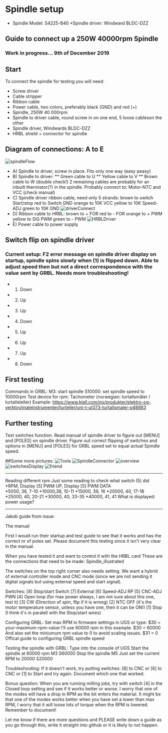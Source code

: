 # Spindle setup
*  Spindle Model: S4225-B40
*Spindle driver: Windward BLDC-DZZ

## Guide to connect up a 250W 40000rpm Spindle
### Work in progress... 9th of December 2019

## Start
To connect the spindle for testing you will need:
* Screw driver
* Cable stripper
* Ribbon cable
* Power cable, two colors, preferably black (GND) and red (+)
* Spindle, 250W 40 000rpm
* Spindle to driver cable, round screw in on one end, 5 loose cableson the other
* Spindle driver, Windwards BLDC-DZZ
* HRBL shield + connector for spindle

## Diagram of connections: A to E
![spindleFlow](img/spindleFlow.jpg)
* A) Spindle to driver, screw in place. Fits only one way (easy peasy)
* B) Spindle to driver: 
** Green cable to U
** Yellow cable to V
** Brown cable to W (double check!)
2 remaining cables are probably for an inbuilt thermistor(?) in the spindle. Probably connect to: Motor-NTC and VCC (check manual)
* C) Spindle driver ribbon cable, need only 5 strands: 
brown to switch Start/stop
red to Switch GND
orange to 10K VCC 
yellow to 10K Speed-ADJ
green to 10K GND
![driverConnect](img/driverConnectSwitch.jpg)
* D) Ribbon cable to HRBL: 
brown to + FOR
red to - FOR
orange to + PWM 
yellow to SIG PWM
green to - PWM
![HRBLDriver](img/HRBLDriver.jpg)
* E) Power cable to power supply

## Switch flip on spindle driver
### Current setup: F2 error message on spindle driver display on startup, spindle spins slowly when (1) is flipped down. Able to adjust speed then but not a direct correspondence with the value sent by GRBL. Needs more troubleshooting!
* 1) Down
* 2) Up
* 3) Up
* 4) Down
* 5) Up
* 6) Up
* 7) Up
* 8) Down

## First testing
Commands in GRBL:
M3: start spindle
S10000: set spindle speed to 10000rpm
Test device for rpm: Tachometer (norwegian: turtallsmåler / turtallsteller)
Example: https://www.kjell.com/no/produkter/elektro-og-verktoy/maleinstrumenter/turteller/uni-t-ut373-turtallsmaler-p48883

## Further testing
Test switches function.
Read manual of spindle driver to figure out [MENU] and [POLES] on spindle driver.
Figure out correct flipping of switches and options in [MENU] and [POLES] for GRBL speed set to equal actual Spindle speed.

##Some more pictures:
![Tools](img/toolsForSpindleConnect.jpg)
![SpindleConnector](img/spindleConnector.jpg)
![overview](img/overview.jpg)
![switchesDisplay](img/switchesDisplay.jpg)
![friend](img/friend.jpg)


---
Reading different rpm
Just some reading to check what switch (5) did
*RPM, Display [5] PWM UP, Display [5] PWM DATA  
*5000, 36, 7-10
*10000,38, 10-11
*15000, 39, 16
*20000, 40, 17-18
*25000, 40, 20-21
*30000, 40, 33-35
*40000, 41, 41
What is displayed: power usage?

---
Jakob guide from issue:

The manual

First I would run their startup and test guide to see that it works and has the correct nr of poles set.
Please document this testing since it isn't very clear in the manual.

When you have tested it and want to control it with the HRBL card
These are the connections that need to be made:
Spindle_illustrated

The switches on the top right corner also needs setting.
We want a hybrid of external controller mode and CNC mode (since we are not sending it digital signals but using external speed and start signal).

Switches:
[8] Stop/start Switch
[7] External
[6] Speed-ADJ RP
[5] CNC-ADJ PWN
[4] Open loop (for max power always, I am not sure about this one, test it)
[3] CW (Direction of spin, flip if it is wrong)
[2] NTC OFF (it's the motor temperature sensor, unless you have one, then it can be ON!)
[1] Stop (I think it's in paralell with the Stop/start wires)

Configuring GRBL:
Set max RPM in firmware settings in UGS or type:
$30 = your-maximum-rpm-value
I'll use 60000 rpm in this example.
$30 = 60000
And also set the miniumum rpm value to 0 to avoid scaling issues.
$31 = 0
Offical guide to configuring GRBL spindle speed

Testing the spindle with GRBL:
Type into the console of UGS
Start the spindle at 60000 rpm
M3 S60000
Stop the spindle
M5
Just set the current RPM to 20000
S20000

Troubleshooting:
If it doesn't work, try putting switches:
[8] to CNC
or
[6] to CNC
or
[1] to Start
and try again. Document which one that worked.

Bonus question:
When you are running milling jobs, try with switch [4] in the Closed loop setting and see if it works better or worse. I worry that one of the modes will have a drop in RPM as the bit enters the material. It might be that one of the modes works better when you have set a lower than max RPM, I worry that it will loose lots of torque when the RPM is lowered. Remember to document!

Let me know if there are more questions and PLEASE write down a guide as you go through this, write it straight into github or it is likely to not happen.

